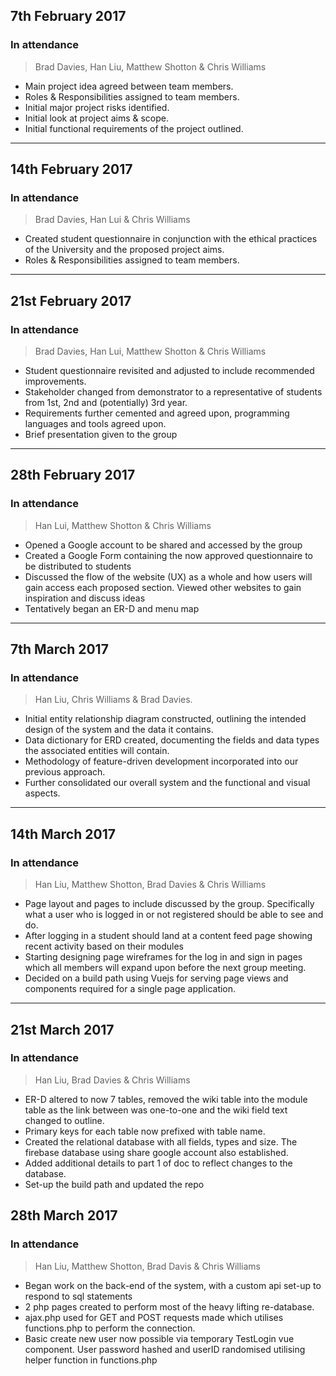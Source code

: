 ## 7th February 2017

### In attendance
> Brad Davies, Han Liu, Matthew Shotton & Chris Williams

* Main project idea agreed between team members.
* Roles & Responsibilities assigned to team members.
* Initial major project risks identified.
* Initial look at project aims & scope.
* Initial functional requirements of the project outlined.

---

## 14th February 2017

### In attendance
> Brad Davies, Han Lui & Chris Williams

* Created student questionnaire in conjunction with the ethical practices of the University and the proposed project aims.
* Roles & Responsibilities assigned to team members.

---

## 21st February 2017

### In attendance
> Brad Davies, Han Lui, Matthew Shotton & Chris Williams

* Student questionnaire revisited and adjusted to include recommended improvements.
* Stakeholder changed from demonstrator to a representative of students from 1st, 2nd and (potentially) 3rd year.
* Requirements further cemented and agreed upon, programming languages and tools agreed upon.
* Brief presentation given to the group

---

## 28th February 2017

### In attendance
> Han Lui, Matthew Shotton & Chris Williams

* Opened a Google account to be shared and accessed by the group
* Created a Google Form containing the now approved questionnaire to be distributed to students
* Discussed the flow of the website (UX) as a whole and how users will gain access each proposed section. Viewed other websites to gain inspiration and discuss ideas  
* Tentatively began an ER-D and menu map

---

## 7th March 2017

### In attendance
> Han Liu, Chris Williams & Brad Davies.

* Initial entity relationship diagram constructed, outlining the intended design of the system and the data it contains.
* Data dictionary for ERD created, documenting the fields and data types the associated entities will contain.
* Methodology of feature-driven development incorporated into our previous approach.
* Further consolidated our overall system and the functional and visual aspects.

---

## 14th March 2017

### In attendance
> Han Liu, Matthew Shotton, Brad Davies & Chris Williams

* Page layout and pages to include discussed by the group. Specifically what a user who is logged in or not registered should be able to see and do.
* After logging in a student should land at a content feed page showing recent activity based on their modules
* Starting designing page wireframes for the log in and sign in pages which all members will expand upon before the next group meeting.
* Decided on a build path using Vuejs for serving page views and components required for a single page application.

---

## 21st March 2017

### In attendance
> Han Liu, Brad Davies & Chris Williams

* ER-D altered to now 7 tables, removed the wiki table into the module table as the link between was one-to-one and the wiki field text changed to outline. 
* Primary keys for each table now prefixed with table name. 
* Created the relational database with all fields, types and size. The firebase database using share google account also established.
* Added additional details to part 1 of doc to reflect changes to the database. 
* Set-up the build path and updated the repo 

## 28th March 2017

### In attendance
> Han Liu, Matthew Shotton, Brad Davis & Chris Williams

* Began work on the back-end of the system, with a custom api set-up to respond to sql statements
* 2 php pages created to perform most of the heavy lifting re-database. 
* ajax.php used for GET and POST requests made which utilises functions.php to perform the connection.
* Basic create new user now possible via temporary TestLogin vue component. User password hashed and userID randomised utilising helper function in functions.php
